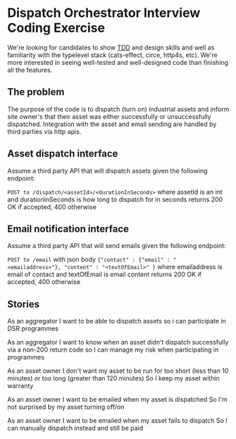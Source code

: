 # Dispatch Orchestrator Interview Coding Exercise

We're looking for candidates to show [TDD](https://martinfowler.com/bliki/TestDrivenDevelopment.html) and design skills and well as familiarity with the typelevel stack (cats-effect, circe, http4s, etc).
We're more interested in seeing well-tested and well-designed code than finishing all the features.

## The problem

The purpose of the code is to dispatch (turn on) industrial assets and inform site owner's that their asset was either successfully or unsuccessfully dispatched. 
Integration with the asset and email sending are handled by third parties via http apis.

## Asset dispatch interface 

Assume a third party API that will dispatch assets given the following endpoint:

`POST to /dispatch/<assetId>/<durationInSeconds>` 
where assetId is an int and durationInSeconds is how long to dispatch for in seconds
returns 200 OK if accepted, 400 otherwise

## Email notification interface

Assume a third party API that will send emails given the following endpoint:

`POST to /email` with json body `{"contact" : {"email" : "<emailaddress>"}, "content" : "<textOfEmail>" }`
where emailaddress is email of contact and textOfEmail is email content
returns 200 OK if accepted, 400 otherwise

## Stories

As an aggregator 
I want to be able to dispatch assets
so i can participate in DSR programmes

As an aggregator
I want to know when an asset didn't dispatch successfully via a non-200 return code 
so I can manage my risk when participating in programmes

As an asset owner
I don't want my asset to be run for too short (less than 10 minutes) or too long (greater than 120 minutes)
So I keep my asset within warranty

As an asset owner 
I want to be emailed when my asset is dispatched
So I'm not surprised by my asset turning off/on

As an asset owner 
I want to be emailed when my asset fails to dispatch
So I can manually dispatch instead and still be paid




